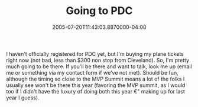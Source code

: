 ﻿---
title: Going to PDC
date: "2005-07-20T11:43:03.8870000-04:00"
description: I haven't officially registered for PDC yet, but I'm buying my
featuredImage: /img/default-post-image.jpg
---

I haven't officially registered for PDC yet, but I'm buying my plane tickets right now (not bad, less than $300 non stop from Cleveland). So, I'm pretty much going to be there. If you'll be there and want to talk, look me up (email me or something via my contact form if we've not met). Should be fun, although the timing so close to the MVP Summit means a lot of the folks I usually see won't be there this year (favoring the MVP summit, as I would too if I didn't have the luxury of doing both this year €" making up for last year I guess).

